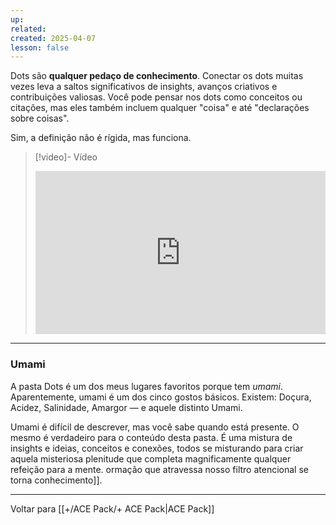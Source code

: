 ```yaml
---
up: 
related: 
created: 2025-04-07
lesson: false
---
```

Dots são **qualquer pedaço de conhecimento**. Conectar os dots muitas vezes leva a saltos significativos de insights, avanços criativos e contribuições valiosas. Você pode pensar nos dots como conceitos ou citações, mas eles também incluem qualquer "coisa" e até "declarações sobre coisas".

Sim, a definição não é rígida, mas funciona.

> [!video]- Vídeo
> <div style="padding:56.25% 0 0 0;position:relative;"><iframe src="https://player.vimeo.com/video/1075677609?badge=0&amp;autopause=0&amp;player_id=0&amp;app_id=58479" frameborder="0" allow="autoplay; fullscreen; picture-in-picture; clipboard-write; encrypted-media" style="position:absolute;top:0;left:0;width:100%;height:100%;" title="Como a pasta Dots funciona"></iframe></div>

---
### Umami

A pasta Dots é um dos meus lugares favoritos porque tem *umami*. Aparentemente, umami é um dos cinco gostos básicos. Existem: Doçura, Acidez, Salinidade, Amargor — e aquele distinto Umami.

Umami é difícil de descrever, mas você sabe quando está presente. O mesmo é verdadeiro para o conteúdo desta pasta. É uma mistura de insights e ideias, conceitos e conexões, todos se misturando para criar aquela misteriosa plenitude que completa magnificamente qualquer refeição para a mente.
ormação que atravessa nosso filtro atencional se torna conhecimento]].

---

Voltar para [[+/ACE Pack/+ ACE Pack|ACE Pack]]